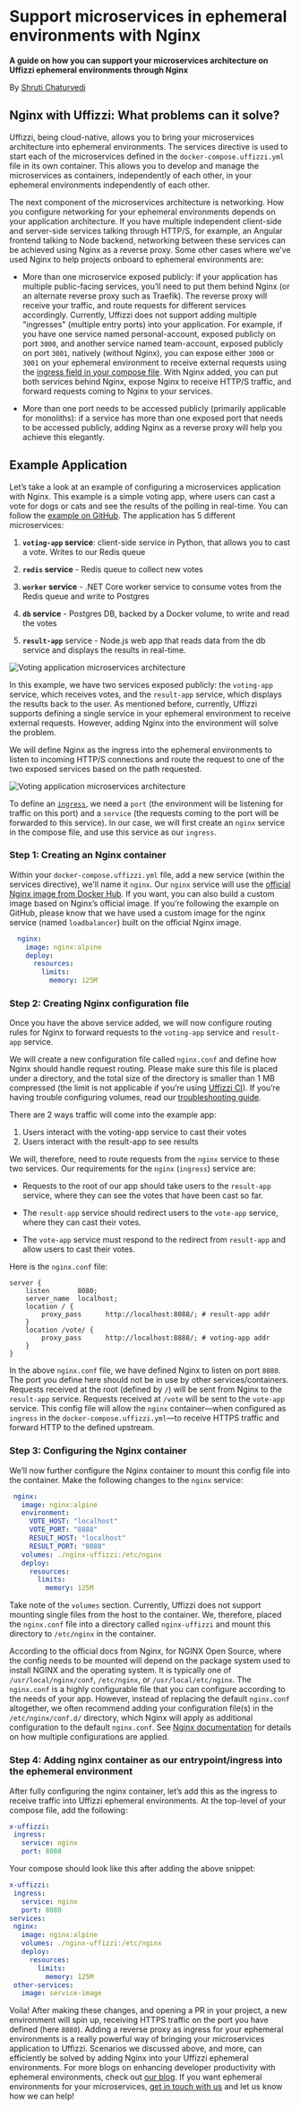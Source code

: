 # Support microservices in ephemeral environments with Nginx

**A guide on how you can support your microservices architecture on Uffizzi ephemeral environments through Nginx**  

By [Shruti Chaturvedi](https://github.com/ShrutiC-git) 

## **Nginx with Uffizzi: What problems can it solve?**  

Uffizzi, being cloud-native, allows you to bring your microservices architecture into ephemeral environments. The services directive is used to start each of the microservices defined in the `docker-compose.uffizzi.yml` file in its own container. This allows you to develop and manage the microservices as containers, independently of each other, in your ephemeral environments independently of each other.  

The next component of the microservices architecture is networking. How you configure networking for your ephemeral environments depends on your application architecture. If you have multiple independent client-side and server-side services talking through HTTP/S, for example, an Angular frontend talking to Node backend, networking between these services can be achieved using Nginx as a reverse proxy. Some other cases where we’ve used Nginx to help projects onboard to ephemeral environments are:  

- More than one microservice exposed publicly: if your application has multiple public-facing services, you’ll need to put them behind Nginx (or an alternate reverse proxy such as Traefik). The reverse proxy will receive your traffic, and route requests for different services accordingly. Currently, Uffizzi does not support adding multiple "ingresses" (multiple entry ports) into your application. For example, if you have one service named personal-account, exposed publicly on port `3000`, and another service named team-account, exposed publicly on port `3001`, natively (without Nginx), you can expose either `3000` or `3001` on your ephemeral environment to receive external requests using the [ingress field in your compose file](../references/compose-spec/#ingress-required). With Nginx added, you can put both services behind Nginx, expose Nginx to receive HTTP/S traffic, and forward requests coming to Nginx to your services.   

- More than one port needs to be accessed publicly (primarily applicable for monoliths): if a service has more than one exposed port that needs to be accessed publicly, adding Nginx as a reverse proxy will help you achieve this elegantly.  

## **Example Application**
Let’s take a look at an example of configuring a microservices application with Nginx. This example is a simple voting app, where users can cast a vote for dogs or cats and see the results of the polling in real-time. You can follow the [example on GitHub](https://github.com/UffizziCloud/quickstart). The application has 5 different microservices:  

1. **`voting-app` service**: client-side service in Python, that allows you to cast a vote. Writes to our Redis queue  

2. **`redis` service** - Redis queue to collect new votes  

3. **`worker` service** - .NET Core worker service to consume votes from the Redis queue and write to Postgres  

4. **`db` service** - Postgres DB, backed by a Docker volume, to write and read the votes  

5. **`result-app`** service - Node.js web app that reads data from the db service and displays the results in real-time.  

![Voting application microservices architecture](../assets/images/voting-app-architecture.webp)  

In this example, we have two services exposed publicly: the `voting-app` service, which receives votes, and the `result-app` service, which displays the results back to the user. As mentioned before, currently, Uffizzi supports defining a single service in your ephemeral environment to receive external requests. However, adding Nginx into the environment will solve the problem. 

We will define Nginx as the ingress into the ephemeral environments to listen to incoming HTTP/S connections and route the request to one of the two exposed services based on the path requested. 

![Voting application microservices architecture](../assets/images/microservices-architecture-with-nginx.webp)  

To define an [`ingress`](../references/compose-spec.md#ingress-required), we need a `port` (the environment will be listening for traffic on this port) and a `service` (the requests coming to the port will be forwarded to this service). In our case, we will first create an `nginx` service in the compose file, and use this service as our `ingress`. 

### **Step 1: Creating an Nginx container**  

Within your `docker-compose.uffizzi.yml` file, add a new service (within the services directive), we’ll name it `nginx`. Our `nginx` service will use the [official Nginx image from Docker Hub](https://hub.docker.com/_/nginx). If you want, you can also build a custom image based on Nginx’s official image. If you’re following the example on GitHub, please know that we have used a custom image for the nginx service (named `loadbalancer`) built on the official Nginx image.

``` yaml
  nginx:
    image: nginx:alpine
    deploy:
      resources:
        limits:
          memory: 125M
```  

### **Step 2: Creating Nginx configuration file**  

Once you have the above service added, we will now configure routing rules for Nginx to forward requests to the `voting-app` service and `result-app` service. 

We will create a new configuration file called `nginx.conf` and define how Nginx should handle request routing. Please make sure this file is placed under a directory, and the total size of the directory is smaller than 1 MB compressed (the limit is not applicable if you’re using [Uffizzi CI](../references/uffizzi-ci.md)). If you’re having trouble configuring volumes, read our [troubleshooting guide](../troubleshooting/most-common-problems.md).  

There are 2 ways traffic will come into the example app:  

1. Users interact with the voting-app service to cast their votes   
2. Users interact with the result-app to see results  

We will, therefore, need to route requests from the `nginx` service to these two services. Our requirements for the `nginx` (`ingress`) service  are:  

- Requests to the root of our app should take users to the `result-app` service, where they can see the votes that have been cast so far.   

- The `result-app` service should redirect users to the `vote-app` service, where they can cast their votes.  

- The `vote-app` service must respond to the redirect from `result-app` and allow users to cast their votes. 

Here is the `nginx.conf` file:

```
server {
    listen       8080;
    server_name  localhost;
    location / {
        proxy_pass      http://localhost:8088/; # result-app addr
    }
    location /vote/ {
        proxy_pass      http://localhost:8888/; # voting-app addr
    }
}
```

In the above `nginx.conf` file, we have defined Nginx to listen on port `8080`. The port you define here should not be in use by other services/containers. Requests received at the root (defined by `/`) will be sent from Nginx to the `result-app` service. Requests received at `/vote` will be sent to the `vote-app` service. This config file will allow the `nginx` container—when configured as `ingress` in the `docker-compose.uffizzi.yml`—to receive HTTPS traffic and forward HTTP to the defined upstream.  

### **Step 3: Configuring the Nginx container**  

We’ll now further configure the Nginx container to mount this config file into the container. Make the following changes to the `nginx` service:

``` yaml
 nginx:
   image: nginx:alpine
   environment:
     VOTE_HOST: "localhost"
     VOTE_PORT: "8888"
     RESULT_HOST: "localhost"
     RESULT_PORT: "8088"
   volumes: ./nginx-uffizzi:/etc/nginx
   deploy:
     resources:
       limits:
         memory: 125M
```

Take note of the `volumes` section. Currently, Uffizzi does not support mounting single files from the host to the container. We, therefore, placed the `nginx.conf` file into a directory called `nginx-uffizzi` and mount this directory to `/etc/nginx` in the container.   

According to the official docs from Nginx, for NGINX Open Source, where the config needs to be mounted will depend on the package system used to install NGINX and the operating system. It is typically one of `/usr/local/nginx/conf`, `/etc/nginx`, or `/usr/local/etc/nginx`. The `nginx.conf` is a highly configurable file that you can configure according to the needs of your app. However, instead of replacing the default `nginx.conf` altogether, we often recommend adding your configuration file(s) in the `/etc/nginx/conf.d/` directory, which Nginx will apply as additional configuration to the default `nginx.conf`. See [Nginx documentation](https://docs.nginx.com/nginx/admin-guide/basic-functionality/managing-configuration-files/) for details on how multiple configurations are applied.

### **Step 4: Adding nginx container as our entrypoint/ingress into the ephemeral environment**  

After fully configuring the nginx container, let’s add this as the ingress to receive traffic into Uffizzi ephemeral environments. At the top-level of your compose file, add the following:  

``` yaml
x-uffizzi:
 ingress:
   service: nginx
   port: 8080
```

Your compose should look like this after adding the above snippet:  

``` yaml
x-uffizzi:
 ingress:
   service: nginx
   port: 8080
services:
 nginx:
   image: nginx:alpine
   volumes: ./nginx-uffizzi:/etc/nginx
   deploy:
     resources:
       limits:
         memory: 125M
 other-services:
   image: service-image
```

Voila! After making these changes, and opening a PR in your project, a new environment will spin up, receiving HTTPS traffic on the port you have defined (here `8080`). Adding a reverse proxy as ingress for your ephemeral environments is a really powerful way of bringing your microservices application to Uffizzi. Scenarios we discussed above, and more, can efficiently be solved by adding Nginx into your Uffizzi ephemeral environments. For more blogs on enhancing developer productivity with ephemeral environments, check out [our blog](https://www.uffizzi.com/blog). If you want ephemeral environments for your microservices, [get in touch with us](https://www.uffizzi.com/contact) and let us know how we can help!  

&nbsp;  
